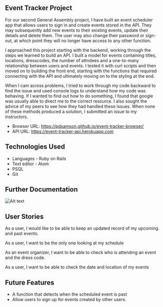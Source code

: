 Event Tracker Project
---------------------

For our second General Assembly project, I have built an event scheduler app that allows users to sign in and create events stored in the API. They may subsequently add new events to their existing events, update their details and delete them.  The user may also change their password or sign-out, at which point they will no longer have access to any other function.

I approached this project starting with the backend, working through the steps we learned to build an API.  I built a model for events containing titles, locations, dresscodes, the number of attndees and a one-to-many relationship between users and events.  I tested it with curl scripts and then moved on to building the front end, starting with the functions that required connecting with the API and ultimately moving on to the styling at the end.

When I cam across problems, I tried to work through my code backward to find the issue and used console logs to understand how my code was behaving. If I wanted to find out how to do something, I found that google was usually able to direct me to the correct resource. I also sought the advice of my peers to see how they had handled these issues. When none of these methods produced a solution, I submitted an issue to my instructors.

- Browser URL: https://pdsamson.github.io/event-tracker-browser/
- API URL: https://event-tracker-api.herokuapp.com

Technologies Used
-----------------

* Languages - Ruby on Rails
* Text editor - Atom
* PSQL
* Git

Further Documentation
---------------------

![Alt text](https://i.imgur.com/1ewhp70.jpg)

User Stories
------------

As a user, I would like to be able to keep an updated record of my upcoming and
past events.

As a user, I want to be the only one looking at my schedule

As an event organizer, I want to be able to check who is attending an event and
the dress code.

As a user, I want to be able to check the date and location of my events

Future Features
---------------

* A function that detects when the scheduled event is past
* Allow users to sign up for events created by other users.
